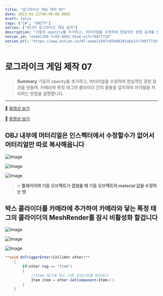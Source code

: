```yaml
---
title: "로그라이크 게임 제작 07"
date: 2023-03-22T00:00:00.000Z
draft: false
tags: ["C#", "UNITY"]
series: ["유니티 로그라이크 게임 습작"]
description: "기둥의 opacity를 추가하고, 머터리얼을 수정하여 현실적인 광원 효과를 만들며, 카메라와 특정 태그의 콜라이더 간의 충돌을 감지하여 아이템을 처리하는 방법을 설명합니다."
notion_id: "eaeb1169-7c03-4682-91a6-e17c748f7710"
notion_url: "https://www.notion.so/07-eaeb11697c03468291a6e17c748f7710"
---
```


# 로그라이크 게임 제작 07

> **Summary**
> 기둥의 opacity를 추가하고, 머터리얼을 수정하여 현실적인 광원 효과를 만들며, 카메라와 특정 태그의 콜라이더 간의 충돌을 감지하여 아이템을 처리하는 방법을 설명합니다.

---

🎥 [동영상 보기](https://www.youtube.com/watch?v=IpdgeNbXN5o)

🎥 [동영상 보기](https://www.youtube.com/watch?v=4XZ4Xn2Rt-U)

## OBJ 내부에 머터리얼은 인스펙터에서 수정할수가 없어서 머터리얼만 따로 복사해옵니다

![Image](https://prod-files-secure.s3.us-west-2.amazonaws.com/09ccd4d5-876c-4bba-bbdf-cc77a0a11257/19c0cd8b-3cd7-4202-8941-ba0bd4532c6e/Untitled.png?X-Amz-Algorithm=AWS4-HMAC-SHA256&X-Amz-Content-Sha256=UNSIGNED-PAYLOAD&X-Amz-Credential=ASIAZI2LB46666JVDFRF%2F20250724%2Fus-west-2%2Fs3%2Faws4_request&X-Amz-Date=20250724T102154Z&X-Amz-Expires=3600&X-Amz-Security-Token=IQoJb3JpZ2luX2VjEAIaCXVzLXdlc3QtMiJHMEUCIDhUkhEGBMko4uWyls0ygbDrdO851U8IFPLJCU1%2B2KbcAiEAhIkuyIvp3WzDPlkHm3vNGdfDa4sa%2BMcNT0QkM3FuhCwq%2FwMIKhAAGgw2Mzc0MjMxODM4MDUiDAQkOgA00DKqSkhwKCrcA1KujFHk0nRiIQTpp44N8YnBdCRcRcBxpDoTXOhp7pc8rwGtvxIM2%2FyqUe9tJ%2BwprxJ6Pm%2FfxtUkrQH%2FfL%2Bbyknr6G37zUJjl%2BbrB4dUq1F%2BoNrzQY9%2FY2SzdPh4omqNflLODJKh%2BzaFHtu2Fppaok0EbL69cmtd%2BHV%2B9QjE8o4vqx%2FvqdOO%2FWpTj7uJ%2BLy0yDVYs0SxAuB%2FczPfdMS%2B4plX%2FOU%2FZDaE%2B0hYQkq%2FkQ2gYXVTE%2BJ0d%2BMcuD2OO3pJqAAQeS0gmg6xeJWIrTM1HDdOXtTXrM0bivN9ZJUEF%2F5G8bwtN%2BiR8CDmSB%2BBxKiu%2BhhIMKD2DnR3jd8Dpx5M6w0%2BNcfRWsxcP61NosaQdH5UsBYjOqb6VAfECuZyegNhbG%2FDTZD6wSUqjIuR6Za5kIyEr9c048imB2%2Bn7Lbjoy9TCaNmFZ4EQM82OnCS5nCbqoLIPx%2B0UY80AnxahVuEMKhkKUZL40xFpmqeoRvf7ItfIwfHvZIda5I6ccVAnJuStk1n6s6Ll%2BdhBhl3%2BpwNva%2BjycOeDLyc7Yiy0uV1fdhx585gZKnUdHcxM925%2Bk4rHBaZBTL9GGqofz0qsabb8KUMMQ9ldg1TMYhJJbtVgP0E235ArO4IhnUx7GktMIn2h8QGOqUBmGdPSDVlviUiNzWKeeEX86%2FxOTKSr28pmQfM%2FHxRZsoVts%2BM1s2y2xUfV8Gqr05csm20n7s%2Fy4KKyrryyYhSGHFGp8Xry8XFWeyvV2bvv%2BE7N7duhQevkjor3NFuIeeJTQNJD3fzZTiNPHVYV65l8a15sbkmlt0zycmSHKcHRha%2F%2BZtQ63DBfSfUByjlh8oXHW3uDId3pmuglEO8riidvouvawGg&X-Amz-Signature=801e46deb990e5b15c6d1bb3b6f0546e66b7b9907c2fe18e9b5a7e06e4444a6c&X-Amz-SignedHeaders=host&x-amz-checksum-mode=ENABLED&x-id=GetObject)

![Image](https://prod-files-secure.s3.us-west-2.amazonaws.com/09ccd4d5-876c-4bba-bbdf-cc77a0a11257/6365de34-32d9-4b99-b0f4-665a073754a0/Untitled.png?X-Amz-Algorithm=AWS4-HMAC-SHA256&X-Amz-Content-Sha256=UNSIGNED-PAYLOAD&X-Amz-Credential=ASIAZI2LB46666JVDFRF%2F20250724%2Fus-west-2%2Fs3%2Faws4_request&X-Amz-Date=20250724T102154Z&X-Amz-Expires=3600&X-Amz-Security-Token=IQoJb3JpZ2luX2VjEAIaCXVzLXdlc3QtMiJHMEUCIDhUkhEGBMko4uWyls0ygbDrdO851U8IFPLJCU1%2B2KbcAiEAhIkuyIvp3WzDPlkHm3vNGdfDa4sa%2BMcNT0QkM3FuhCwq%2FwMIKhAAGgw2Mzc0MjMxODM4MDUiDAQkOgA00DKqSkhwKCrcA1KujFHk0nRiIQTpp44N8YnBdCRcRcBxpDoTXOhp7pc8rwGtvxIM2%2FyqUe9tJ%2BwprxJ6Pm%2FfxtUkrQH%2FfL%2Bbyknr6G37zUJjl%2BbrB4dUq1F%2BoNrzQY9%2FY2SzdPh4omqNflLODJKh%2BzaFHtu2Fppaok0EbL69cmtd%2BHV%2B9QjE8o4vqx%2FvqdOO%2FWpTj7uJ%2BLy0yDVYs0SxAuB%2FczPfdMS%2B4plX%2FOU%2FZDaE%2B0hYQkq%2FkQ2gYXVTE%2BJ0d%2BMcuD2OO3pJqAAQeS0gmg6xeJWIrTM1HDdOXtTXrM0bivN9ZJUEF%2F5G8bwtN%2BiR8CDmSB%2BBxKiu%2BhhIMKD2DnR3jd8Dpx5M6w0%2BNcfRWsxcP61NosaQdH5UsBYjOqb6VAfECuZyegNhbG%2FDTZD6wSUqjIuR6Za5kIyEr9c048imB2%2Bn7Lbjoy9TCaNmFZ4EQM82OnCS5nCbqoLIPx%2B0UY80AnxahVuEMKhkKUZL40xFpmqeoRvf7ItfIwfHvZIda5I6ccVAnJuStk1n6s6Ll%2BdhBhl3%2BpwNva%2BjycOeDLyc7Yiy0uV1fdhx585gZKnUdHcxM925%2Bk4rHBaZBTL9GGqofz0qsabb8KUMMQ9ldg1TMYhJJbtVgP0E235ArO4IhnUx7GktMIn2h8QGOqUBmGdPSDVlviUiNzWKeeEX86%2FxOTKSr28pmQfM%2FHxRZsoVts%2BM1s2y2xUfV8Gqr05csm20n7s%2Fy4KKyrryyYhSGHFGp8Xry8XFWeyvV2bvv%2BE7N7duhQevkjor3NFuIeeJTQNJD3fzZTiNPHVYV65l8a15sbkmlt0zycmSHKcHRha%2F%2BZtQ63DBfSfUByjlh8oXHW3uDId3pmuglEO8riidvouvawGg&X-Amz-Signature=d91d78f9d9a61f86ef16fa66c0ef286aa49ede209ce6a9992923b1120c13ba07&X-Amz-SignedHeaders=host&x-amz-checksum-mode=ENABLED&x-id=GetObject)


![Image](https://prod-files-secure.s3.us-west-2.amazonaws.com/09ccd4d5-876c-4bba-bbdf-cc77a0a11257/d75d714d-2ea4-4a07-82ad-35018b82ad55/Untitled.png?X-Amz-Algorithm=AWS4-HMAC-SHA256&X-Amz-Content-Sha256=UNSIGNED-PAYLOAD&X-Amz-Credential=ASIAZI2LB46666JVDFRF%2F20250724%2Fus-west-2%2Fs3%2Faws4_request&X-Amz-Date=20250724T102154Z&X-Amz-Expires=3600&X-Amz-Security-Token=IQoJb3JpZ2luX2VjEAIaCXVzLXdlc3QtMiJHMEUCIDhUkhEGBMko4uWyls0ygbDrdO851U8IFPLJCU1%2B2KbcAiEAhIkuyIvp3WzDPlkHm3vNGdfDa4sa%2BMcNT0QkM3FuhCwq%2FwMIKhAAGgw2Mzc0MjMxODM4MDUiDAQkOgA00DKqSkhwKCrcA1KujFHk0nRiIQTpp44N8YnBdCRcRcBxpDoTXOhp7pc8rwGtvxIM2%2FyqUe9tJ%2BwprxJ6Pm%2FfxtUkrQH%2FfL%2Bbyknr6G37zUJjl%2BbrB4dUq1F%2BoNrzQY9%2FY2SzdPh4omqNflLODJKh%2BzaFHtu2Fppaok0EbL69cmtd%2BHV%2B9QjE8o4vqx%2FvqdOO%2FWpTj7uJ%2BLy0yDVYs0SxAuB%2FczPfdMS%2B4plX%2FOU%2FZDaE%2B0hYQkq%2FkQ2gYXVTE%2BJ0d%2BMcuD2OO3pJqAAQeS0gmg6xeJWIrTM1HDdOXtTXrM0bivN9ZJUEF%2F5G8bwtN%2BiR8CDmSB%2BBxKiu%2BhhIMKD2DnR3jd8Dpx5M6w0%2BNcfRWsxcP61NosaQdH5UsBYjOqb6VAfECuZyegNhbG%2FDTZD6wSUqjIuR6Za5kIyEr9c048imB2%2Bn7Lbjoy9TCaNmFZ4EQM82OnCS5nCbqoLIPx%2B0UY80AnxahVuEMKhkKUZL40xFpmqeoRvf7ItfIwfHvZIda5I6ccVAnJuStk1n6s6Ll%2BdhBhl3%2BpwNva%2BjycOeDLyc7Yiy0uV1fdhx585gZKnUdHcxM925%2Bk4rHBaZBTL9GGqofz0qsabb8KUMMQ9ldg1TMYhJJbtVgP0E235ArO4IhnUx7GktMIn2h8QGOqUBmGdPSDVlviUiNzWKeeEX86%2FxOTKSr28pmQfM%2FHxRZsoVts%2BM1s2y2xUfV8Gqr05csm20n7s%2Fy4KKyrryyYhSGHFGp8Xry8XFWeyvV2bvv%2BE7N7duhQevkjor3NFuIeeJTQNJD3fzZTiNPHVYV65l8a15sbkmlt0zycmSHKcHRha%2F%2BZtQ63DBfSfUByjlh8oXHW3uDId3pmuglEO8riidvouvawGg&X-Amz-Signature=2701a65de4e6340884870fd3c840957c775a8372e7cbea4c7455928b20611d66&X-Amz-SignedHeaders=host&x-amz-checksum-mode=ENABLED&x-id=GetObject)


> 🔥 **플레이어와 기둥 오브젝트가 겹쳤을 때 기둥 오브젝트의 material 값을 수정하는 방**


## 박스 콜라이더를 카메라에 추가하여 카메라와 닿는 특정 태그의 콜라이더의 MeshRender를 잠시 비활성화 할겁니다

![Image](https://prod-files-secure.s3.us-west-2.amazonaws.com/09ccd4d5-876c-4bba-bbdf-cc77a0a11257/c8ab440e-1ed0-43a9-847c-0c0e68f9bd67/Untitled.png?X-Amz-Algorithm=AWS4-HMAC-SHA256&X-Amz-Content-Sha256=UNSIGNED-PAYLOAD&X-Amz-Credential=ASIAZI2LB46666JVDFRF%2F20250724%2Fus-west-2%2Fs3%2Faws4_request&X-Amz-Date=20250724T102154Z&X-Amz-Expires=3600&X-Amz-Security-Token=IQoJb3JpZ2luX2VjEAIaCXVzLXdlc3QtMiJHMEUCIDhUkhEGBMko4uWyls0ygbDrdO851U8IFPLJCU1%2B2KbcAiEAhIkuyIvp3WzDPlkHm3vNGdfDa4sa%2BMcNT0QkM3FuhCwq%2FwMIKhAAGgw2Mzc0MjMxODM4MDUiDAQkOgA00DKqSkhwKCrcA1KujFHk0nRiIQTpp44N8YnBdCRcRcBxpDoTXOhp7pc8rwGtvxIM2%2FyqUe9tJ%2BwprxJ6Pm%2FfxtUkrQH%2FfL%2Bbyknr6G37zUJjl%2BbrB4dUq1F%2BoNrzQY9%2FY2SzdPh4omqNflLODJKh%2BzaFHtu2Fppaok0EbL69cmtd%2BHV%2B9QjE8o4vqx%2FvqdOO%2FWpTj7uJ%2BLy0yDVYs0SxAuB%2FczPfdMS%2B4plX%2FOU%2FZDaE%2B0hYQkq%2FkQ2gYXVTE%2BJ0d%2BMcuD2OO3pJqAAQeS0gmg6xeJWIrTM1HDdOXtTXrM0bivN9ZJUEF%2F5G8bwtN%2BiR8CDmSB%2BBxKiu%2BhhIMKD2DnR3jd8Dpx5M6w0%2BNcfRWsxcP61NosaQdH5UsBYjOqb6VAfECuZyegNhbG%2FDTZD6wSUqjIuR6Za5kIyEr9c048imB2%2Bn7Lbjoy9TCaNmFZ4EQM82OnCS5nCbqoLIPx%2B0UY80AnxahVuEMKhkKUZL40xFpmqeoRvf7ItfIwfHvZIda5I6ccVAnJuStk1n6s6Ll%2BdhBhl3%2BpwNva%2BjycOeDLyc7Yiy0uV1fdhx585gZKnUdHcxM925%2Bk4rHBaZBTL9GGqofz0qsabb8KUMMQ9ldg1TMYhJJbtVgP0E235ArO4IhnUx7GktMIn2h8QGOqUBmGdPSDVlviUiNzWKeeEX86%2FxOTKSr28pmQfM%2FHxRZsoVts%2BM1s2y2xUfV8Gqr05csm20n7s%2Fy4KKyrryyYhSGHFGp8Xry8XFWeyvV2bvv%2BE7N7duhQevkjor3NFuIeeJTQNJD3fzZTiNPHVYV65l8a15sbkmlt0zycmSHKcHRha%2F%2BZtQ63DBfSfUByjlh8oXHW3uDId3pmuglEO8riidvouvawGg&X-Amz-Signature=59d9c3be36cb0281959df40d37face2abeaf09b02c2f3460dc8105a7a59d9275&X-Amz-SignedHeaders=host&x-amz-checksum-mode=ENABLED&x-id=GetObject)

![Image](https://prod-files-secure.s3.us-west-2.amazonaws.com/09ccd4d5-876c-4bba-bbdf-cc77a0a11257/08b3cf6d-a724-4774-ab01-56ab2f888ceb/0821EF16-56D5-4E34-9F8D-E5483679C5A0.jpeg?X-Amz-Algorithm=AWS4-HMAC-SHA256&X-Amz-Content-Sha256=UNSIGNED-PAYLOAD&X-Amz-Credential=ASIAZI2LB46666JVDFRF%2F20250724%2Fus-west-2%2Fs3%2Faws4_request&X-Amz-Date=20250724T102154Z&X-Amz-Expires=3600&X-Amz-Security-Token=IQoJb3JpZ2luX2VjEAIaCXVzLXdlc3QtMiJHMEUCIDhUkhEGBMko4uWyls0ygbDrdO851U8IFPLJCU1%2B2KbcAiEAhIkuyIvp3WzDPlkHm3vNGdfDa4sa%2BMcNT0QkM3FuhCwq%2FwMIKhAAGgw2Mzc0MjMxODM4MDUiDAQkOgA00DKqSkhwKCrcA1KujFHk0nRiIQTpp44N8YnBdCRcRcBxpDoTXOhp7pc8rwGtvxIM2%2FyqUe9tJ%2BwprxJ6Pm%2FfxtUkrQH%2FfL%2Bbyknr6G37zUJjl%2BbrB4dUq1F%2BoNrzQY9%2FY2SzdPh4omqNflLODJKh%2BzaFHtu2Fppaok0EbL69cmtd%2BHV%2B9QjE8o4vqx%2FvqdOO%2FWpTj7uJ%2BLy0yDVYs0SxAuB%2FczPfdMS%2B4plX%2FOU%2FZDaE%2B0hYQkq%2FkQ2gYXVTE%2BJ0d%2BMcuD2OO3pJqAAQeS0gmg6xeJWIrTM1HDdOXtTXrM0bivN9ZJUEF%2F5G8bwtN%2BiR8CDmSB%2BBxKiu%2BhhIMKD2DnR3jd8Dpx5M6w0%2BNcfRWsxcP61NosaQdH5UsBYjOqb6VAfECuZyegNhbG%2FDTZD6wSUqjIuR6Za5kIyEr9c048imB2%2Bn7Lbjoy9TCaNmFZ4EQM82OnCS5nCbqoLIPx%2B0UY80AnxahVuEMKhkKUZL40xFpmqeoRvf7ItfIwfHvZIda5I6ccVAnJuStk1n6s6Ll%2BdhBhl3%2BpwNva%2BjycOeDLyc7Yiy0uV1fdhx585gZKnUdHcxM925%2Bk4rHBaZBTL9GGqofz0qsabb8KUMMQ9ldg1TMYhJJbtVgP0E235ArO4IhnUx7GktMIn2h8QGOqUBmGdPSDVlviUiNzWKeeEX86%2FxOTKSr28pmQfM%2FHxRZsoVts%2BM1s2y2xUfV8Gqr05csm20n7s%2Fy4KKyrryyYhSGHFGp8Xry8XFWeyvV2bvv%2BE7N7duhQevkjor3NFuIeeJTQNJD3fzZTiNPHVYV65l8a15sbkmlt0zycmSHKcHRha%2F%2BZtQ63DBfSfUByjlh8oXHW3uDId3pmuglEO8riidvouvawGg&X-Amz-Signature=ee191e092236021cc2a362cfe9d5764ee9c22a09eb0daaf55d1c32513ef75164&X-Amz-SignedHeaders=host&x-amz-checksum-mode=ENABLED&x-id=GetObject)

![Image](https://prod-files-secure.s3.us-west-2.amazonaws.com/09ccd4d5-876c-4bba-bbdf-cc77a0a11257/dad14339-1016-4bd0-96c5-17a47ef6fc9d/Untitled.png?X-Amz-Algorithm=AWS4-HMAC-SHA256&X-Amz-Content-Sha256=UNSIGNED-PAYLOAD&X-Amz-Credential=ASIAZI2LB46666JVDFRF%2F20250724%2Fus-west-2%2Fs3%2Faws4_request&X-Amz-Date=20250724T102154Z&X-Amz-Expires=3600&X-Amz-Security-Token=IQoJb3JpZ2luX2VjEAIaCXVzLXdlc3QtMiJHMEUCIDhUkhEGBMko4uWyls0ygbDrdO851U8IFPLJCU1%2B2KbcAiEAhIkuyIvp3WzDPlkHm3vNGdfDa4sa%2BMcNT0QkM3FuhCwq%2FwMIKhAAGgw2Mzc0MjMxODM4MDUiDAQkOgA00DKqSkhwKCrcA1KujFHk0nRiIQTpp44N8YnBdCRcRcBxpDoTXOhp7pc8rwGtvxIM2%2FyqUe9tJ%2BwprxJ6Pm%2FfxtUkrQH%2FfL%2Bbyknr6G37zUJjl%2BbrB4dUq1F%2BoNrzQY9%2FY2SzdPh4omqNflLODJKh%2BzaFHtu2Fppaok0EbL69cmtd%2BHV%2B9QjE8o4vqx%2FvqdOO%2FWpTj7uJ%2BLy0yDVYs0SxAuB%2FczPfdMS%2B4plX%2FOU%2FZDaE%2B0hYQkq%2FkQ2gYXVTE%2BJ0d%2BMcuD2OO3pJqAAQeS0gmg6xeJWIrTM1HDdOXtTXrM0bivN9ZJUEF%2F5G8bwtN%2BiR8CDmSB%2BBxKiu%2BhhIMKD2DnR3jd8Dpx5M6w0%2BNcfRWsxcP61NosaQdH5UsBYjOqb6VAfECuZyegNhbG%2FDTZD6wSUqjIuR6Za5kIyEr9c048imB2%2Bn7Lbjoy9TCaNmFZ4EQM82OnCS5nCbqoLIPx%2B0UY80AnxahVuEMKhkKUZL40xFpmqeoRvf7ItfIwfHvZIda5I6ccVAnJuStk1n6s6Ll%2BdhBhl3%2BpwNva%2BjycOeDLyc7Yiy0uV1fdhx585gZKnUdHcxM925%2Bk4rHBaZBTL9GGqofz0qsabb8KUMMQ9ldg1TMYhJJbtVgP0E235ArO4IhnUx7GktMIn2h8QGOqUBmGdPSDVlviUiNzWKeeEX86%2FxOTKSr28pmQfM%2FHxRZsoVts%2BM1s2y2xUfV8Gqr05csm20n7s%2Fy4KKyrryyYhSGHFGp8Xry8XFWeyvV2bvv%2BE7N7duhQevkjor3NFuIeeJTQNJD3fzZTiNPHVYV65l8a15sbkmlt0zycmSHKcHRha%2F%2BZtQ63DBfSfUByjlh8oXHW3uDId3pmuglEO8riidvouvawGg&X-Amz-Signature=f839e716c55a60fe841873e22a797b211f82845d32c3cf798b3985ad0aac24f2&X-Amz-SignedHeaders=host&x-amz-checksum-mode=ENABLED&x-id=GetObject)

```c#
**void OnTriggerEnter(Collider other)**
    {
        if(other.tag == "Item")
        {
            //Item 태그에 있는 다른 컴포넌트를 받아온다
            Item item = other.GetComponent<Item>();
        }
    }
```

